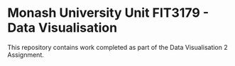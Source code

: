 # Monash University Unit FIT3179 - Data Visualisation

This repository contains work completed as part of the Data Visualisation 2 Assignment.
